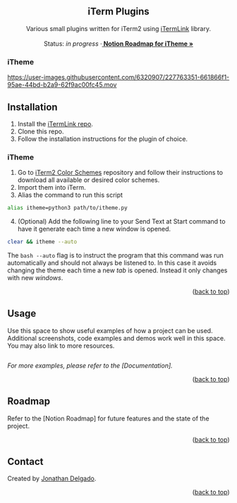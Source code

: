<!-- Filename:      README.md -->
<!-- Author:        Jonathan Delgado -->
<!-- Description:   GitHub README -->

<!-- Header -->
<h2 align="center">iTerm Plugins</h2>
  <p align="center">
    Various small plugins written for iTerm2 using <a href="https://github.com/otanan/iTermLink">iTermLink</a> library.
    <br />
    <br />
    Status: <em>in progress</em>
    <!-- Documentation link -->
    <!-- ·<a href="https://stochastic-thermodynamics-in-python.readthedocs.io/en/latest/"><strong>
        Documentation
    </strong></a> -->
    <!-- Notion Roadmap link -->
    ·<a href="https://otanan.notion.site/iTheme-f8b8eff9c31449c9a56d6a6c17ddf63e"><strong>
        Notion Roadmap for iTheme »
    </strong></a>
  </p>
</div>


<!-- Project Demo -->
<!-- https://user-images.githubusercontent.com/6320907/189829171-1e91c3e2-0feb-4e7a-aa12-0a4d899f059b.mp4 -->


<!-- ## Table of contents
* [Contact](#contact)
* [Acknowledgments](#acknowledgments) -->


### iTheme

https://user-images.githubusercontent.com/6320907/227763351-661866f1-95ae-44bd-b2a9-62f9ac00fc45.mov

<!-- ### iTerm Build -->


<!-- ### Wallp(aper) -->

## Installation

1. Install the [iTermLink repo][iTermLink].
2. Clone this repo.
3. Follow the installation instructions for the plugin of choice.

### iTheme
1. Go to [iTerm2 Color Schemes](https://github.com/mbadolato/iTerm2-Color-Schemes) repository and follow their instructions to download all available or desired color schemes.
2. Import them into iTerm.
3. Alias the command to run this script
```bash
alias itheme=python3 path/to/itheme.py
```
4. (Optional) Add the following line to your Send Text at Start command to have it generate each time a new window is opened.
```bash
clear && itheme --auto
```
The ```bash --auto``` flag is to instruct the program that this command was run automatically and should not always be listened to. In this case it avoids changing the theme each time a new _tab_ is opened. Instead it only changes with new _windows_.


<!-- ### iTerm Build -->


<!-- ### Wallp(aper) -->



<p align="right">(<a href="#readme-top">back to top</a>)</p>

## Usage

Use this space to show useful examples of how a project can be used. Additional screenshots, code examples and demos work well in this space. You may also link to more resources.
```bash
```


_For more examples, please refer to the [Documentation]._

<p align="right">(<a href="#readme-top">back to top</a>)</p>

## Roadmap

Refer to the [Notion Roadmap] for future features and the state of the project.


<p align="right">(<a href="#readme-top">back to top</a>)</p>

## Contact
Created by [Jonathan Delgado](https://jdelgado.net/).


<p align="right">(<a href="#readme-top">back to top</a>)</p>

[iTermLink]: https://github.com/otanan/iTermLink